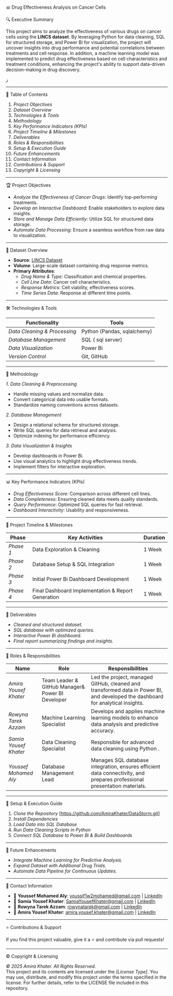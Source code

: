  📊 Drug Effectiveness Analysis on Cancer Cells

🔍 Executive Summary

This project aims to analyze the effectiveness of various drugs on cancer cells using the **LINCS dataset**. By leveraging Python for data cleaning, SQL for structured storage, and  Power Bi for visualization, the project will uncover insights into drug performance and potential correlations between treatments and cell response. In addition, a machine learning model was implemented to predict drug effectiveness based on cell characteristics and treatment conditions, enhancing the project's ability to support data-driven decision-making in drug discovery.

ز

----
📖 Table of Contents

1. *Project Objectives*
2. *Dataset Overview*
3. *Technologies & Tools*
4. *Methodology*
5. *Key Performance Indicators (KPIs)*
6. *Project Timeline & Milestones*
7. *Deliverables*
8. *Roles & Responsibilities*
9. *Setup & Execution Guide*
10. *Future Enhancements*
11. *Contact Information*
12. *Contributions & Support*
13. *Copyright & Licensing*

---

🏆 Project Objectives

- *Analyze the Effectiveness of Cancer Drugs*: Identify top-performing treatments.
- *Develop an Interactive Dashboard*: Enable stakeholders to explore data insights.
- *Store and Manage Data Efficiently*: Utilize SQL for structured data storage.
- *Automate Data Processing*: Ensure a seamless workflow from raw data to visualization.

---

📁 Dataset Overview

- **Source**: [LINCS Dataset](https://lincs.hms.harvard.edu/tang-jbiomolscreen-2013/)
- **Volume**: Large-scale dataset containing drug response metrics.
- **Primary Attributes**:
  - *Drug Name & Type*: Classification and chemical properties.
  - *Cell Line Data*: Cancer cell characteristics.
  - *Response Metrics*: Cell viability, effectiveness scores.
  - *Time Series Data*: Response at different time points.

---

🛠 Technologies & Tools

| Functionality                | Tools                   |
|------------------------------|-------------------------|
| *Data Cleaning & Processing* | Python (Pandas, sqlalchemy)  |
| *Database Management*        | SQL (  sql server)            |
| *Data Visualization*         |  Power Bi                 |
| *Version Control*            | Git, GitHub             |

---

🔬 Methodology

*1. Data Cleaning & Preprocessing*

- Handle missing values and normalize data.
- Convert categorical data into usable formats.
- Standardize naming conventions across datasets.

*2. Database Management*

- Design a relational schema for structured storage.
- Write SQL queries for data retrieval and analysis.
- Optimize indexing for performance efficiency.

*3. Data Visualization & Insights*

- Develop dashboards in  Power Bi.
- Use visual analytics to highlight drug effectiveness trends.
- Implement filters for interactive exploration.

---

📊 Key Performance Indicators (KPIs)

- *Drug Effectiveness Score*: Comparison across different cell lines.
- *Data Completeness*: Ensuring cleaned data meets quality standards.
- *Query Performance*: Optimized SQL queries for fast retrieval.
- *Dashboard Interactivity*: Usability and responsiveness.

---

📅 Project Timeline & Milestones

| Phase     | Key Activities                                     | Duration |
|-----------|---------------------------------------------------|----------|
| *Phase 1* | Data Exploration & Cleaning                      | 1 Week   |
| *Phase 2* | Database Setup & SQL Integration                 | 1 Week   |
| *Phase 3* | Initial  Power Bi Dashboard Development            | 1 Week   |
| *Phase 4* | Final Dashboard Implementation & Report Generation | 1 Week   |

---

🚀 Deliverables

- *Cleaned and structured dataset.*
- *SQL database with optimized queries.*
- *Interactive  Power Bi dashboard.*
- *Final report summarizing findings and insights.*

---

👥 Roles & Responsibilities

| Name                      | Role                        | Responsibilities                                                                                       |
|---------------------------|-----------------------------|-------------------------------------------------------------------------------------------------------|
| *Amira Yousef Khater*      | Team Leader & GitHub Manager& Power BI Developer | Led the project, managed GitHub, cleaned and transformed data in Power BI, and developed the dashboard for analytical insights. |
| *Rowyna Tarek Azzam*       |  Machine Learning Specialist |   Develops and applies machine learning models to enhance data analysis and predictive accuracy.  |
| *Samia Yousef Khater*      | Data Cleaning Specialist     |  Responsible for advanced data cleaning using Python . |
| *Youssef Mohamed Aly*      | Database Management Lead    |  Manages SQL database integration, ensures efficient data connectivity, and prepares professional presentation materials. |

---

🚀 Setup & Execution Guide
1.  *Clone the Repository* [https://github.com/AmiraKhater/DataStorm.git]
2. *Install Dependencies*
3. *Load Data into SQL Database*
4. *Run Data Cleaning Scripts in Python*
5. *Connect SQL Database to Power Bi & Build Dashboards*

---

🔮 Future Enhancements

- *Integrate Machine Learning for Predictive Analysis.*
- *Expand Dataset with Additional Drug Trials.*
- *Automate Data Pipeline for Continuous Updates.*

---

📩 Contact Information

- 📧 **Youssef Mohamed Aly**: [youssif1w2mohamed@gmail.com](mailto:youssif1w2mohamed@gmail.com) | [LinkedIn](https://www.linkedin.com/in/youssef-mohamed-aly)
- 📧 **Samia Yousef Khater**: [SamiaYousefKhater@gmail.com](mailto:SamiaYousefKhater@gmail.com) | [LinkedIn](https://www.linkedin.com/in/samia-yousef-khater)
- 📧 **Rowyna Tarek Azzam**: [rowynatarek@gmail.com](mailto:rowynatarek@gmail.com) | [LinkedIn](https://www.linkedin.com/in/rowyna-t-azzam)
- 📧 **Amira Yousef Khater**: [amira.yousef.khater@gmail.com](mailto:amira.yousef.khater@gmail.com) | [LinkedIn](https://www.linkedin.com/in/amira-khater)

---

⭐ Contributions & Support

If you find this project valuable, give it a ⭐ and contribute via pull requests!

---

© Copyright & Licensing

*© 2025 Amira Khater. All Rights Reserved.*  
This project and its contents are licensed under the *[License Type]*. You may use, distribute, and modify this project under the terms specified in the license. For further details, refer to the LICENSE file included in this repository.
